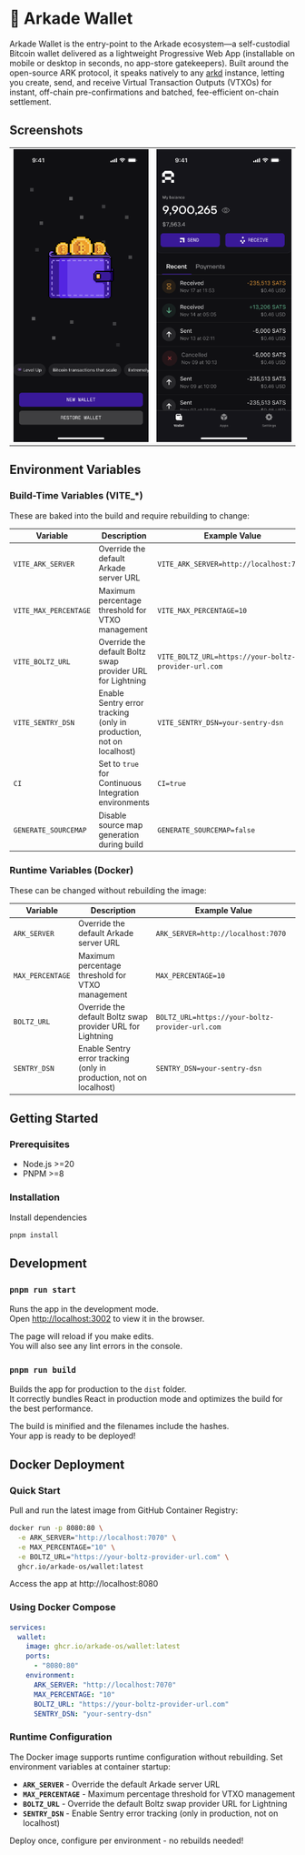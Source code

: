 # 👾 Arkade Wallet

Arkade Wallet is the entry-point to the Arkade ecosystem—a self-custodial Bitcoin wallet delivered as a lightweight Progressive Web App (installable on mobile or desktop in seconds, no app-store gatekeepers). Built around the open-source ARK protocol, it speaks natively to any [arkd](https://github.com/arkade-os/arkd) instance, letting you create, send, and receive Virtual Transaction Outputs (VTXOs) for instant, off-chain pre-confirmations and batched, fee-efficient on-chain settlement.


## Screenshots

<!-- Using a table for more consistent layout -->
<table>
  <tr>
    <td width="50%" align="center">
      <img src="./mockup/new-wallet.png" alt="New Wallet" width="250">
    </td>
    <td width="50%" align="center">
      <img src="./mockup/home-arkade-wallet.png" alt="Home Screen" width="250">
    </td>
  </tr>
</table>




## Environment Variables

### Build-Time Variables (VITE_*)

These are baked into the build and require rebuilding to change:

| Variable             | Description                                               | Example Value                        |
|----------------------|-----------------------------------------------------------|--------------------------------------|
| `VITE_ARK_SERVER`    | Override the default Arkade server URL                    | `VITE_ARK_SERVER=http://localhost:7070` |
| `VITE_MAX_PERCENTAGE`| Maximum percentage threshold for VTXO management          | `VITE_MAX_PERCENTAGE=10`             |
| `VITE_BOLTZ_URL`     | Override the default Boltz swap provider URL for Lightning| `VITE_BOLTZ_URL=https://your-boltz-provider-url.com` |
| `VITE_SENTRY_DSN`    | Enable Sentry error tracking (only in production, not on localhost) | `VITE_SENTRY_DSN=your-sentry-dsn`    |
| `CI`                 | Set to `true` for Continuous Integration environments     | `CI=true`                            |
| `GENERATE_SOURCEMAP` | Disable source map generation during build                | `GENERATE_SOURCEMAP=false`           |

### Runtime Variables (Docker)

These can be changed without rebuilding the image:

| Variable             | Description                                               | Example Value                        |
|----------------------|-----------------------------------------------------------|--------------------------------------|
| `ARK_SERVER`         | Override the default Arkade server URL                    | `ARK_SERVER=http://localhost:7070` |
| `MAX_PERCENTAGE`     | Maximum percentage threshold for VTXO management          | `MAX_PERCENTAGE=10`                  |
| `BOLTZ_URL`          | Override the default Boltz swap provider URL for Lightning| `BOLTZ_URL=https://your-boltz-provider-url.com` |
| `SENTRY_DSN`         | Enable Sentry error tracking (only in production, not on localhost) | `SENTRY_DSN=your-sentry-dsn` |

## Getting Started

### Prerequisites

- Node.js >=20
- PNPM >=8

### Installation

Install dependencies

   ```bash
   pnpm install
   ```

## Development

### `pnpm run start`

Runs the app in the development mode.\
Open [http://localhost:3002](http://localhost:3002) to view it in the browser.

The page will reload if you make edits.\
You will also see any lint errors in the console.

### `pnpm run build`

Builds the app for production to the `dist` folder.\
It correctly bundles React in production mode and optimizes the build for the best performance.

The build is minified and the filenames include the hashes.\
Your app is ready to be deployed!

## Docker Deployment

### Quick Start

Pull and run the latest image from GitHub Container Registry:

```bash
docker run -p 8080:80 \
  -e ARK_SERVER="http://localhost:7070" \
  -e MAX_PERCENTAGE="10" \
  -e BOLTZ_URL="https://your-boltz-provider-url.com" \
  ghcr.io/arkade-os/wallet:latest
```

Access the app at http://localhost:8080

### Using Docker Compose

```yaml
services:
  wallet:
    image: ghcr.io/arkade-os/wallet:latest
    ports:
      - "8080:80"
    environment:
      ARK_SERVER: "http://localhost:7070"
      MAX_PERCENTAGE: "10"
      BOLTZ_URL: "https://your-boltz-provider-url.com"
      SENTRY_DSN: "your-sentry-dsn"
```

### Runtime Configuration

The Docker image supports runtime configuration without rebuilding. Set environment variables at container startup:
- **`ARK_SERVER`** - Override the default Arkade server URL
- **`MAX_PERCENTAGE`** - Maximum percentage threshold for VTXO management
- **`BOLTZ_URL`** - Override the default Boltz swap provider URL for Lightning
- **`SENTRY_DSN`** - Enable Sentry error tracking (only in production, not on localhost)

Deploy once, configure per environment - no rebuilds needed!
